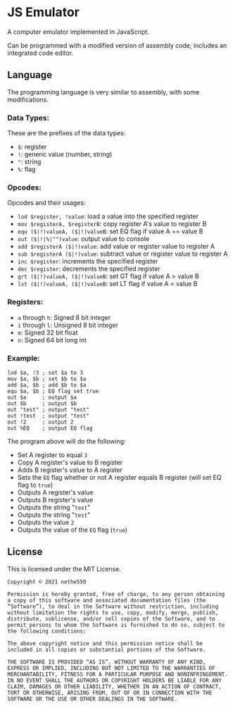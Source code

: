 # JS Emulator
A computer emulator implemented in JavaScript.

Can be programmed with a modified version of assembly code; includes an integrated code editor.

## Language
The programming language is very similar to assembly, with some modifications.

### Data Types:
These are the prefixes of the data types:
- `$`: register
- `!`: generic value (number, string)
- `"`: string
- `%`: flag

### Opcodes:
Opcodes and their usages:
- `lod $register, !value`: load a value into the specified register
- `mov $registerA, $registerB`: copy register A's value to register B
- `equ ($|!)valueA, ($|!)valueB`: set EQ flag if value A == value B
- `out ($|!|%|"")value`: output value to console
- `add $registerA ($|!)value`: add value or register value to register A
- `sub $registerA ($|!)value`: subtract value or register value to register A
- `inc $register`: increments the specified register
- `dec $register`: decrements the specified register
- `grt ($|!)valueA, ($|!)valueB`: set GT flag if value A > value B
- `lst ($|!)valueA, ($|!)valueB`: set LT flag if value A < value B

### Registers:
- `a` through `h`: Signed 8 bit integer
- `i` through `l`: Unsigned 8 bit integer
- `m`: Signed 32 bit float
- `n`: Signed 64 bit long int

### Example:
```
lod $a, !3 ; set $a to 3
mov $a, $b ; set $b to $a
add $a, $b ; add $b to $a
equ $a, $b ; EQ flag set true
out $a     ; output $a
out $b     ; output $b
out "test" ; output "test"
out !test  ; output "test"
out !2     ; output 2
out %EQ    ; output EQ flag
```
The program above will do the following:
- Set A register to equal `3`
- Copy A register's value to B register
- Adds B register's value to A register
- Sets the `EQ` flag whether or not A register equals B register (will set EQ flag to `true`)
- Outputs A register's value
- Outputs B register's value
- Outputs the string "`test`"
- Outputs the string "`test`"
- Outputs the value `2`
- Outputs the value of the `EQ` flag (`true`)

## License
This is licensed under the MIT License.
```
Copyright © 2021 nethe550

Permission is hereby granted, free of charge, to any person obtaining a copy of this software and associated documentation files (the “Software”), to deal in the Software without restriction, including without limitation the rights to use, copy, modify, merge, publish, distribute, sublicense, and/or sell copies of the Software, and to permit persons to whom the Software is furnished to do so, subject to the following conditions:

The above copyright notice and this permission notice shall be included in all copies or substantial portions of the Software.

THE SOFTWARE IS PROVIDED “AS IS”, WITHOUT WARRANTY OF ANY KIND, EXPRESS OR IMPLIED, INCLUDING BUT NOT LIMITED TO THE WARRANTIES OF MERCHANTABILITY, FITNESS FOR A PARTICULAR PURPOSE AND NONINFRINGEMENT. IN NO EVENT SHALL THE AUTHORS OR COPYRIGHT HOLDERS BE LIABLE FOR ANY CLAIM, DAMAGES OR OTHER LIABILITY, WHETHER IN AN ACTION OF CONTRACT, TORT OR OTHERWISE, ARISING FROM, OUT OF OR IN CONNECTION WITH THE SOFTWARE OR THE USE OR OTHER DEALINGS IN THE SOFTWARE.
```